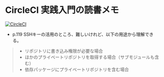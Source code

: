 # CircleCI 実践入門の読書メモ

[![CircleCI](https://circleci.com/gh/suzucir/circleci-book.svg?style=svg)](https://circleci.com/gh/suzucir/circleci-book)

- p.119 SSHキーの活用のところ、難しいけれど、以下の用途から理解できる。
> - リポジトリに書き込み権限が必要な場合
> - ほかのプライベートリポジトリを取得する場合（サブモジュールも含む）
> - 依存パッケージにプライベートリポジトリを含む場合

